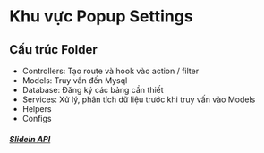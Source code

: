 # Khu vực Popup Settings
## Cấu trúc Folder

* Controllers: Tạo route và hook vào action / filter
* Models: Truy vấn đến Mysql
* Database: Đăng ký các bảng cần thiết
* Services: Xử lý, phân tích dữ liệu trước khi truy vấn vào Models
* Helpers
* Configs


##### [Slidein API](Controllers/SlideinAPI.md)

